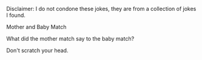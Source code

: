 Disclaimer: I do not condone these jokes, they are from a collection of jokes I found.

Mother and Baby Match

What did the mother match say to the baby match?

Don't scratch your head.

